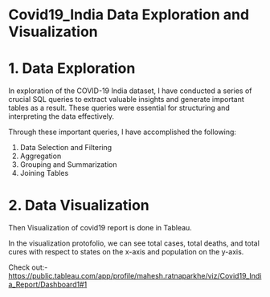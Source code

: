 # Covid19_India Data Exploration and Visualization

# 1. Data Exploration
In exploration of the COVID-19 India dataset, I have conducted a series of crucial SQL queries to extract valuable insights and generate important tables as a result. These queries were essential for structuring and interpreting the data effectively.

Through these important queries, I have accomplished the following:
1. Data Selection and Filtering
2. Aggregation
3. Grouping and Summarization
4. Joining Tables

# 2. Data Visualization
Then Visualization of covid19 report is done in Tableau.

In the visualization protofolio, we can see total cases, total deaths, and total cures with respect to states on the x-axis and population on the y-axis.

Check out:- 
https://public.tableau.com/app/profile/mahesh.ratnaparkhe/viz/Covid19_India_Report/Dashboard1#1


